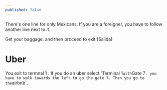 ```yaml
---
published: false
---
```

There's one line for only Mexicans. If you are a foreigner, you have to follow another line next to it.



Get your baggage. and then proceed to exit (Salida) 

# Uber 


You exit to termnal 1 . If  you do an uber select 'Terminal 1` with `Gate 7` . you have to walk towards the left to go the gate 7. Then you go to the `airbnb`. 






